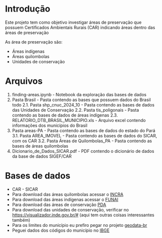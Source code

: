 # Introdução
Este projeto tem como objetivo investigar áreas de preservação que possuem Certificados Ambientais Rurais (CAR) indicando áreas dentro das áreas de preservação

As área de preservação são:
- Áreas indígenas
- Áreas quilombolas
- Unidades de conservação

# Arquivos
1. finding-areas.ipynb - Notebook da exploração das bases de dados
2. Pasta Brasil - Pasta contendo as bases que possuem dados do Brasil todo
2.1. Pasta shp_cnuc_2024_10 - Pasta contendo as bases de dados das Unidades de Conservação
2.2. Pasta tis_poligonais - Pasta contendo as bases de dados de áreas indígenas
2.3. RELATORIO_DTB_BRASIL_MUNICIPIO.xls - Arquivo excel contendo informações dos municípios do Brasil
3. Pasta areas-PA - Pasta contendo as bases de dados do estado do Pará
3.1. Pasta AREA_IMOVEL - Pasta contendo as bases de dados do SICAR, com os CAR
3.2. Pasta Áreas de Quilombolas_PA - Pasta contendo as bases de áreas quilombolas
4. Dicionario_de_Dados_SICAR.pdf - PDF contendo o dicionário de dados da base de dados SIGEF/CAR
# Bases de dados
- CAR - SICAR
- Para download das áreas quilombolas acessar o [INCRA](https://certificacao.incra.gov.br/csv_shp/export_shp.py "INCRA")
- Para download das áreas indígenas acessar o [FUNAI](https://www.gov.br/funai/pt-br/atuacao/terras-indigenas/geoprocessamento-e-mapas "FUNAI")
- Para download das áreas de conservação [PDA](https://dados.gov.br/dados/conjuntos-dados/unidadesdeconservacao "PDA")
- Para download das unidades de conservação, verificar no https://visualizador.inde.gov.br/# (aqui tem outras coisas interessantes também)
- Para os limites do município eu prefiro pegar no projeto [geodata-br](https://github.com/tbrugz/geodata-br "geodata-br")
- Peguei dados dos códigos do município no [IBGE](https://www.ibge.gov.br/explica/codigos-dos-municipios.php "IBGE")
